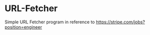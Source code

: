 URL-Fetcher
===========

Simple URL Fetcher program in reference to https://stripe.com/jobs?position=engineer